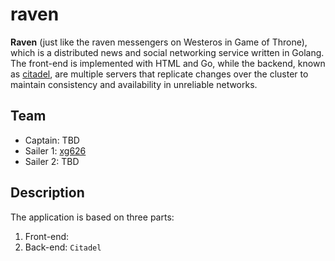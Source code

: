 # raven
**Raven** (just like the raven messengers on Westeros in Game of Throne), which is a distributed news and social networking service written in Golang. The front-end is implemented with HTML and Go, while the backend, known as [citadel](https://github.com/googlr/raven/tree/master/citadel), are multiple servers that replicate changes over the cluster to maintain consistency and availability in unreliable networks.

## Team 
  - Captain: TBD
  - Sailer 1: [xg626](https://github.com/googlr) 
  - Sailer 2: TBD
  
## Description
  The application is based on three parts:
  1. Front-end: 
  2. Back-end: `Citadel`
